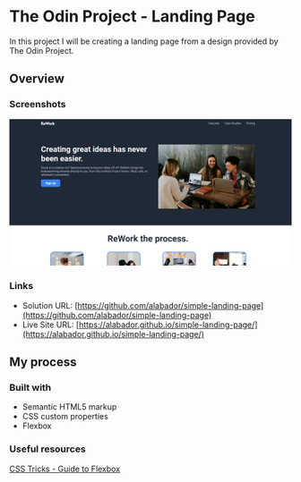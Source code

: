 # The Odin Project - Landing Page

In this project I will be creating a landing page from a design provided by The Odin Project.

## Overview

### Screenshots

![Landing Page](/images/landingpage.png)

### Links

- Solution URL: [https://github.com/alabador/simple-landing-page](https://github.com/alabador/simple-landing-page)
- Live Site URL: [https://alabador.github.io/simple-landing-page/](https://alabador.github.io/simple-landing-page/)

## My process

### Built with

- Semantic HTML5 markup
- CSS custom properties
- Flexbox


### Useful resources
[CSS Tricks - Guide to Flexbox](https://css-tricks.com/snippets/css/a-guide-to-flexbox/)
